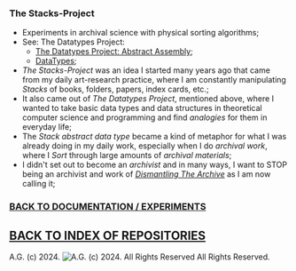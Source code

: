 ### The Stacks-Project
* Experiments in archival science with physical sorting algorithms;
* See: The Datatypes Project:
  * [The Datatypes Project: Abstract Assembly](http://datatypes.tumblr.com/);
  * [DataTypes](https://github.com/antiface/DataTypes);
* *The Stacks-Project* was an idea I started many years ago that came from my daily art-research practice, where I am constantly manipulating *Stacks* of books, folders, papers, index cards, etc.;
* It also came out of *The Datatypes Project*, mentioned above, where I wanted to take basic data types and data structures in theoretical computer science and programming and find *analogies* for them in everyday life;
* The *Stack abstract data type* became a kind of metaphor for what I was already doing in my daily work, especially when I do *archival work*, where I *Sort* through large amounts of *archival materials*;
* I didn't set out to become an *archivist* and in many ways, I want to STOP being an archivist and work of [*Dismantling The Archive*](https://medium.com/the-painters-almanach/dismantling-the-archive-791746be03f0) as I am now calling it;

### [BACK TO DOCUMENTATION / EXPERIMENTS](https://github.com/antiface/Documentation/tree/master/EXPERIMENTS)
## [BACK TO INDEX OF REPOSITORIES](https://github.com/antiface/Index)

A.G. (c) 2024. ![A.G. (c) 2024. All Rights Reserved](https://historiotheque.files.wordpress.com/2016/12/ag_signature_official_2017_50px_cropped_pink.jpg) All Rights Reserved.
